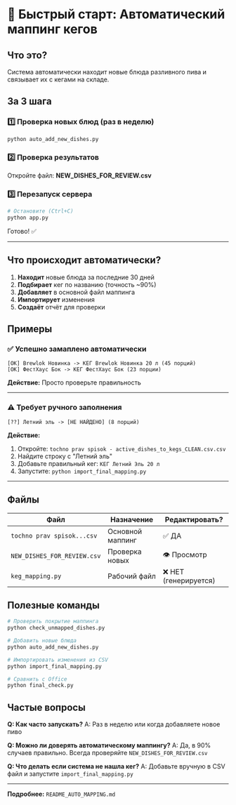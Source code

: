 # 🚀 Быстрый старт: Автоматический маппинг кегов

## Что это?

Система автоматически находит новые блюда разливного пива и связывает их с кегами на складе.

## За 3 шага

### 1️⃣ Проверка новых блюд (раз в неделю)

```bash
python auto_add_new_dishes.py
```

### 2️⃣ Проверка результатов

Откройте файл: **NEW_DISHES_FOR_REVIEW.csv**

### 3️⃣ Перезапуск сервера

```bash
# Остановите (Ctrl+C)
python app.py
```

Готово! ✅

---

## Что происходит автоматически?

1. **Находит** новые блюда за последние 30 дней
2. **Подбирает** кег по названию (точность ~90%)
3. **Добавляет** в основной файл маппинга
4. **Импортирует** изменения
5. **Создаёт** отчёт для проверки

## Примеры

### ✅ Успешно замаплено автоматически

```
[OK] Brewlok Новинка -> КЕГ Brewlok Новинка 20 л (45 порций)
[OK] ФестХаус Бок -> КЕГ ФестХаус Бок (23 порции)
```

**Действие:** Просто проверьте правильность

---

### ⚠️ Требует ручного заполнения

```
[??] Летний эль -> [НЕ НАЙДЕНО] (8 порций)
```

**Действие:**
1. Откройте: `tochno prav spisok - active_dishes_to_kegs_CLEAN.csv.csv`
2. Найдите строку с "Летний эль"
3. Добавьте правильный кег: `КЕГ Летний Эль 20 л`
4. Запустите: `python import_final_mapping.py`

---

## Файлы

| Файл | Назначение | Редактировать? |
|------|------------|----------------|
| `tochno prav spisok...csv` | Основной маппинг | ✅ ДА |
| `NEW_DISHES_FOR_REVIEW.csv` | Проверка новых | 👁️ Просмотр |
| `keg_mapping.py` | Рабочий файл | ❌ НЕТ (генерируется) |

## Полезные команды

```bash
# Проверить покрытие маппинга
python check_unmapped_dishes.py

# Добавить новые блюда
python auto_add_new_dishes.py

# Импортировать изменения из CSV
python import_final_mapping.py

# Сравнить с Office
python final_check.py
```

## Частые вопросы

**Q: Как часто запускать?**
A: Раз в неделю или когда добавляете новое пиво

**Q: Можно ли доверять автоматическому маппингу?**
A: Да, в 90% случаев правильно. Всегда проверяйте `NEW_DISHES_FOR_REVIEW.csv`

**Q: Что делать если система не нашла кег?**
A: Добавьте вручную в CSV файл и запустите `import_final_mapping.py`

---

**Подробнее:** `README_AUTO_MAPPING.md`
